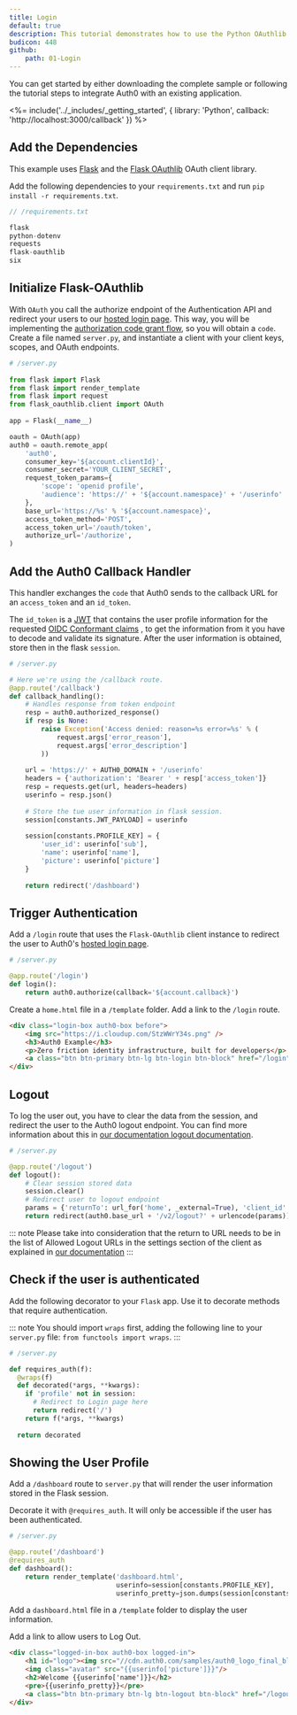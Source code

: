 ```yaml
---
title: Login
default: true
description: This tutorial demonstrates how to use the Python OAuthlib to add authentication and authorization to your web app.
budicon: 448
github:
    path: 01-Login
---
```

You can get started by either downloading the complete sample or following the tutorial steps to integrate Auth0 with an existing application.

<%= include('../_includes/_getting_started', { library: 'Python', callback: 'http://localhost:3000/callback' }) %>

## Add the Dependencies

This example uses [Flask](http://flask.pocoo.org) and the [Flask OAuthlib](https://flask-oauthlib.readthedocs.io) OAuth client library.

Add the following dependencies to your `requirements.txt` and run `pip install -r requirements.txt`.

```js
// /requirements.txt

flask
python-dotenv
requests
flask-oauthlib
six
```

## Initialize Flask-OAuthlib

With `OAuth` you call the authorize endpoint of the Authentication API and redirect your users to our [hosted login page](/hosted-pages/login). This way, you will be implementing the [authorization code grant flow](https://auth0.com/docs/api-auth/tutorials/authorization-code-grant), so you will obtain a `code`.
Create a file named `server.py`, and instantiate a client with your client keys, scopes, and OAuth endpoints.

```python
# /server.py
    
from flask import Flask
from flask import render_template
from flask import request
from flask_oauthlib.client import OAuth
    
app = Flask(__name__)

oauth = OAuth(app)
auth0 = oauth.remote_app(
    'auth0',
    consumer_key='${account.clientId}',
    consumer_secret='YOUR_CLIENT_SECRET',
    request_token_params={
        'scope': 'openid profile',
        'audience': 'https://' + '${account.namespace}' + '/userinfo'
    },
    base_url='https://%s' % '${account.namespace}',
    access_token_method='POST',
    access_token_url='/oauth/token',
    authorize_url='/authorize',
)
```

## Add the Auth0 Callback Handler

This handler exchanges the `code` that Auth0 sends to the callback URL for an `access_token` 
and an `id_token`.

The `id_token` is a [JWT](/jwt) that contains the user profile information for the requested [OIDC Conformant claims](https://openid.net/specs/openid-connect-core-1_0.html#StandardClaims) , to get the information from it you have to decode and validate its signature. After the user information is obtained, store then in the flask `session`.

```python
# /server.py

# Here we're using the /callback route.
@app.route('/callback')
def callback_handling():
    # Handles response from token endpoint
    resp = auth0.authorized_response()
    if resp is None:
        raise Exception('Access denied: reason=%s error=%s' % (
            request.args['error_reason'],
            request.args['error_description']
        ))
    
    url = 'https://' + AUTH0_DOMAIN + '/userinfo'
    headers = {'authorization': 'Bearer ' + resp['access_token']}
    resp = requests.get(url, headers=headers)
    userinfo = resp.json()
    
    # Store the tue user information in flask session.
    session[constants.JWT_PAYLOAD] = userinfo
    
    session[constants.PROFILE_KEY] = {
        'user_id': userinfo['sub'],
        'name': userinfo['name'],
        'picture': userinfo['picture']
    }
    
    return redirect('/dashboard')
```

## Trigger Authentication

Add a `/login` route that uses the `Flask-OAuthlib` client instance to redirect the user to Auth0's [hosted login page](/hosted-pages/login).

```python
# /server.py

@app.route('/login')
def login():
    return auth0.authorize(callback='${account.callback}')
```

Create a `home.html` file in a `/template` folder. Add a link to the `/login` route.

```html
<div class="login-box auth0-box before">
    <img src="https://i.cloudup.com/StzWWrY34s.png" />
    <h3>Auth0 Example</h3>
    <p>Zero friction identity infrastructure, built for developers</p>
    <a class="btn btn-primary btn-lg btn-login btn-block" href="/login">Log In</a>
</div>
```

## Logout

To log the user out, you have to clear the data from the session, and redirect the user to the Auth0 logout endpoint. You can find more information about this in [our documentation logout documentation](/logout).

```python
# /server.py

@app.route('/logout')
def logout():
    # Clear session stored data
    session.clear()
    # Redirect user to logout endpoint
    params = {'returnTo': url_for('home', _external=True), 'client_id': '${account.clientId}'}
    return redirect(auth0.base_url + '/v2/logout?' + urlencode(params))
```

::: note
Please take into consideration that the return to URL needs to be in the list of Allowed Logout URLs in the settings section of the client as explained in [our documentation](/logout#redirect-users-after-logout)
:::

## Check if the user is authenticated

Add the following decorator to your `Flask` app. Use it to decorate methods that require authentication.

::: note
You should import `wraps` first, adding the following line to your `server.py` file: `from functools import wraps`.
:::

```python
# /server.py

def requires_auth(f):
  @wraps(f)
  def decorated(*args, **kwargs):
    if 'profile' not in session:
      # Redirect to Login page here
      return redirect('/')
    return f(*args, **kwargs)
    
  return decorated
```

## Showing the User Profile

Add a `/dashboard` route to `server.py` that will render the user information stored in the Flask session. 

Decorate it with `@requires_auth`. It will only be accessible if the user has been authenticated.

```python
# /server.py

@app.route('/dashboard')
@requires_auth
def dashboard():
    return render_template('dashboard.html',
                           userinfo=session[constants.PROFILE_KEY],
                           userinfo_pretty=json.dumps(session[constants.JWT_PAYLOAD], indent=4))
```

Add a `dashboard.html` file in a `/template` folder to display the user information. 

Add a link to allow users to Log Out.

```html
<div class="logged-in-box auth0-box logged-in">
    <h1 id="logo"><img src="//cdn.auth0.com/samples/auth0_logo_final_blue_RGB.png" /></h1>
    <img class="avatar" src="{{userinfo['picture']}}"/>
    <h2>Welcome {{userinfo['name']}}</h2>
    <pre>{{userinfo_pretty}}</pre>
    <a class="btn btn-primary btn-lg btn-logout btn-block" href="/logout">Logout</a>
</div>
```
